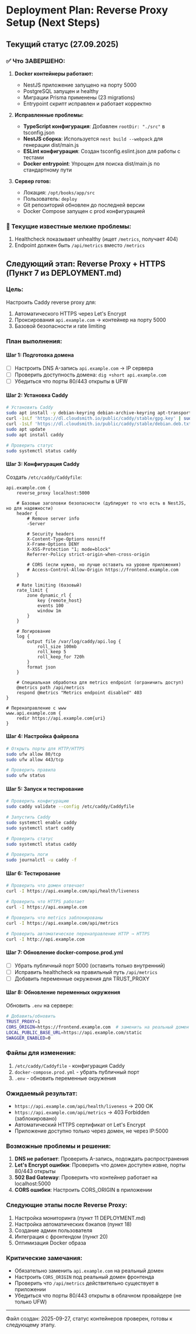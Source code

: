 # Deployment Plan: Reverse Proxy Setup (Next Steps)

## Текущий статус (27.09.2025)

### ✅ Что ЗАВЕРШЕНО:

1. **Docker контейнеры работают:**
   - NestJS приложение запущено на порту 5000
   - PostgreSQL запущен и healthy
   - Миграции Prisma применены (23 migrations)
   - Entrypoint скрипт исправлен и работает корректно

2. **Исправленные проблемы:**
   - **TypeScript конфигурация**: Добавлен `rootDir: "./src"` в tsconfig.json
   - **NestJS сборка**: Используется `nest build --webpack` для генерации dist/main.js
   - **ESLint конфигурация**: Создан tsconfig.eslint.json для работы с тестами
   - **Docker entrypoint**: Упрощен для поиска dist/main.js по стандартному пути

3. **Сервер готов:**
   - Локация: `/opt/books/app/src`
   - Пользователь: `deploy`
   - Git репозиторий обновлен до последней версии
   - Docker Compose запущен с prod конфигурацией

### 🔧 Текущие известные мелкие проблемы:

1. Healthcheck показывает unhealthy (ищет `/metrics`, получает 404)
2. Endpoint должен быть `/api/metrics` вместо `/metrics`

## Следующий этап: Reverse Proxy + HTTPS (Пункт 7 из DEPLOYMENT.md)

### Цель:

Настроить Caddy reverse proxy для:

1. Автоматического HTTPS через Let's Encrypt
2. Проксирования `api.example.com` → контейнер на порту 5000
3. Базовой безопасности и rate limiting

### План выполнения:

#### Шаг 1: Подготовка домена

- [ ] Настроить DNS A-запись `api.example.com` → IP сервера
- [ ] Проверить доступность домена: `dig +short api.example.com`
- [ ] Убедиться что порты 80/443 открыты в UFW

#### Шаг 2: Установка Caddy

```bash
# Установить Caddy
sudo apt install -y debian-keyring debian-archive-keyring apt-transport-https
curl -1sLf 'https://dl.cloudsmith.io/public/caddy/stable/gpg.key' | sudo gpg --dearmor -o /usr/share/keyrings/caddy-stable-archive-keyring.gpg
curl -1sLf 'https://dl.cloudsmith.io/public/caddy/stable/debian.deb.txt' | sudo tee /etc/apt/sources.list.d/caddy-stable.list
sudo apt update
sudo apt install caddy

# Проверить статус
sudo systemctl status caddy
```

#### Шаг 3: Конфигурация Caddy

Создать `/etc/caddy/Caddyfile`:

```caddy
api.example.com {
    reverse_proxy localhost:5000

    # Базовые заголовки безопасности (дублируют то что есть в NestJS, но для надежности)
    header {
        # Remove server info
        -Server

        # Security headers
        X-Content-Type-Options nosniff
        X-Frame-Options DENY
        X-XSS-Protection "1; mode=block"
        Referrer-Policy strict-origin-when-cross-origin

        # CORS (если нужно, но лучше оставить на уровне приложения)
        # Access-Control-Allow-Origin https://frontend.example.com
    }

    # Rate limiting (базовый)
    rate_limit {
        zone dynamic_rl {
            key {remote_host}
            events 100
            window 1m
        }
    }

    # Логирование
    log {
        output file /var/log/caddy/api.log {
            roll_size 100mb
            roll_keep 5
            roll_keep_for 720h
        }
        format json
    }

    # Специальная обработка для metrics endpoint (ограничить доступ)
    @metrics path /api/metrics
    respond @metrics "Metrics endpoint disabled" 403
}

# Перенаправление с www
www.api.example.com {
    redir https://api.example.com{uri}
}
```

#### Шаг 4: Настройка файрвола

```bash
# Открыть порты для HTTP/HTTPS
sudo ufw allow 80/tcp
sudo ufw allow 443/tcp

# Проверить правила
sudo ufw status
```

#### Шаг 5: Запуск и тестирование

```bash
# Проверить конфигурацию
sudo caddy validate --config /etc/caddy/Caddyfile

# Запустить Caddy
sudo systemctl enable caddy
sudo systemctl start caddy

# Проверить статус
sudo systemctl status caddy

# Проверить логи
sudo journalctl -u caddy -f
```

#### Шаг 6: Тестирование

```bash
# Проверить что домен отвечает
curl -I https://api.example.com/api/health/liveness

# Проверить что HTTPS работает
curl -I https://api.example.com

# Проверить что metrics заблокированы
curl -I https://api.example.com/api/metrics

# Проверить автоматическое перенаправление HTTP → HTTPS
curl -I http://api.example.com
```

#### Шаг 7: Обновление docker-compose.prod.yml

- [ ] Убрать публичный порт 5000 (оставить только внутренний)
- [ ] Исправить healthcheck на правильный путь `/api/metrics`
- [ ] Добавить переменные окружения для TRUST_PROXY

#### Шаг 8: Обновление переменных окружения

Обновить `.env` на сервере:

```bash
# Добавить/обновить
TRUST_PROXY=1
CORS_ORIGIN=https://frontend.example.com  # заменить на реальный домен фронта
LOCAL_PUBLIC_BASE_URL=https://api.example.com/static
SWAGGER_ENABLED=0
```

### Файлы для изменения:

1. `/etc/caddy/Caddyfile` - конфигурация Caddy
2. `docker-compose.prod.yml` - убрать публичный порт
3. `.env` - обновить переменные окружения

### Ожидаемый результат:

- `https://api.example.com/api/health/liveness` → 200 OK
- `https://api.example.com/api/metrics` → 403 Forbidden (заблокировано)
- Автоматический HTTPS сертификат от Let's Encrypt
- Приложение доступно только через домен, не через IP:5000

### Возможные проблемы и решения:

1. **DNS не работает**: Проверить A-запись, подождать распространения
2. **Let's Encrypt ошибки**: Проверить что домен доступен извне, порты 80/443 открыты
3. **502 Bad Gateway**: Проверить что контейнер работает на localhost:5000
4. **CORS ошибки**: Настроить CORS_ORIGIN в приложении

### Следующие этапы после Reverse Proxy:

1. Настройка мониторинга (пункт 11 DEPLOYMENT.md)
2. Настройка автоматических бэкапов (пункт 18)
3. Создание админ пользователя
4. Интеграция с фронтендом (пункт 20)
5. Оптимизация Docker образа

### Критические замечания:

- Обязательно заменить `api.example.com` на реальный домен
- Настроить `CORS_ORIGIN` под реальный домен фронтенда
- Проверить что `/api/metrics` действительно существует в приложении
- Убедиться что порты 80/443 открыты в облачном провайдере (не только UFW)

---

Файл создан: 2025-09-27, статус контейнеров проверен, готовы к следующему этапу.
